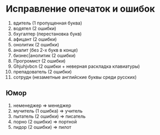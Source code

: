 # Исправление опечаток и ошибок 

1. вдитель (1 пропущенная буква)
1. водятел (2 ошибки)
1. бхугалтер  (перестановка букв)
1. афицант (2 ошибки)
1. онолитик (2 ошибки)
1. аналит (без 2-х букв в конце)
1. бизнес|анолитик (2 ошибки)
1. Прогромист (2 ошибки)
1. Ghjuhjvbcn (2 ошибки + неверная раскладка клавиатуры)
1. препадователь (2 ошибки)
1. coтpудн (незаметные английские буквы среди русских)

## Юмор
1. неменеджер => менеджер
1. мучитель (1 ошибка) => учитель
1. пытатель (2 ошибки) => писатель
1. порно (2 ошибки) => портной
1. пидор (2 ошибки) => пилот